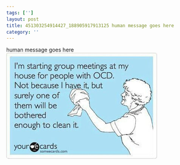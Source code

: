 ```yaml
---
tags: ['']
layout: post
title: 451303254914427_188905917913125 human message goes here
category: ''
---
```

human message goes here
![451303254914427_188905917913125](/uploads/2012-11-3-451303254914427_188905917913125-human-message-goes-here.jpg)
